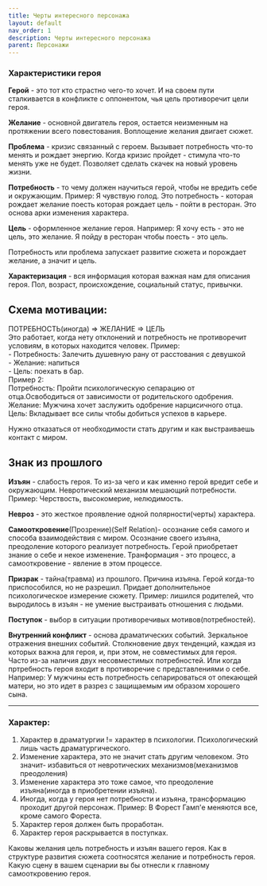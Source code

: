 ```yaml
---
title: Черты интересного персонажа
layout: default
nav_order: 1
description: Черты интересного персонажа
parent: Персонажи
---
```


### Характеристики героя

**Герой** - это тот кто страстно чего-то хочет. И на своем пути сталкивается в конфликте с оппонентом, чья цель противоречит цели героя.

**Желание** - основной двигатель героя, остается неизменным на протяжении всего повестования. Воплощение желания двигает сюжет. 

**Проблема** - кризис связанный с героем. Вызывает потребность что-то менять и рождает энергию. Когда кризис пройдет - стимула что-то менять уже не будет. Позволяет сделать скачек на новый уровень жизни. 

**Потребность** - то чему должен научиться герой, чтобы не вредить себе и окружающим. Пример: Я чувствую голод. Это потребность - которая рождает желание поесть которая рождает цель - пойти в ресторан. Это основа арки изменения характера. 

**Цель** - оформленное желание героя. Например: Я хочу есть - это не цель, это желание. Я пойду в ресторан чтобы поесть - это цель.

Потребность или проблема запускает развитие сюжета и порождает желание, а значит и цель.

**Характеризация** - вся информация которая важная нам для описания героя. Пол, возраст, происхождение, социальный статус, привычки.

## Схема мотивации:

ПОТРЕБНОСТЬ(иногда) => ЖЕЛАНИЕ => ЦЕЛЬ  
Это работает, когда нету отклонений и потребность не противоречит условиям, в которых находится человек. 
Пример:   
	- Потребность: Залечить душевную рану от расстования с девушкой  
	- Желание: напиться  
	- Цель: поехать в бар.  
Пример 2:  
	Потребность: Пройти психологическую сепарацию от отца.Освободиться от зависимости от родительского одобрения.  
	Желание: Мужчина хочет заслужить одобрение нарцисичного отца.  
	Цель: Вкладывает все силы чтобы добиться успехов в карьере.  

Нужно отказаться от необходимости стать другим и как выстраиваешь контакт с миром.  

## Знак из прошлого

**Изъян** - слабость героя. То из-за чего и как именно герой вредит себе и окружающим. Невротический механизм мешающий потребности. Пример: Черствость, высокомерие, нелюдимость.  

**Невроз** -  это жесткое проявление одной полярности(черты) характера. 

**Самооткровение**(Прозрение)(Self Relation)- осознание себя самого и способа взаимодействия с миром. Осознание своего изъяна, преодоление которого реализует потребность. Герой приобретает знание о себе и некое изменение. Транформация - это процесс, а самооткровение - явление в этом процессе.   

**Призрак** - тайна(травма) из прошлого. Причина изъяна.  Герой когда-то приспособился, но не разрешил. Придает дополнительное психологическое измерение сюжету. Пример: лишился родителей, что выродилось в изъян - не умение выстраивать отношения с людьми. 

**Поступок** - выбор в ситуации противоречивых мотивов(потребностей).

**Внутренний конфликт** - основа драматических событий. Зеркальное отражения внешних событий. Столкновение двух тенденций, каждая из которых важна для героя, и, при этом, не совместимых для героя. Часто из-за наличия двух несовместимых потребностей. Или когда пртребность героя входит в противоречие с представлениями о себе. Например: У мужчины есть потребность сепарироваться от опекающей матери, но это идет в разрез с защищаемым им образом хорошего сына. 

---

### Характер:
1) Характер в драматургии != характер в психологии. Психологический лишь часть драматургического.  
2) Изменение характера, это не значит стать другим человеком. Это значит- избавиться от невротических механизмов(механизмов преодоления)  
3) Изменение характера это тоже самое, что преодоление изъяна(иногда в приобретении изъяна).  
4) Иногда, когда у героя нет потребности и изъяна, трансформацию проходит другой персонаж. Пример: В Форест Гамп'е меняются все, кроме самого Фореста.  
5) Характер героя должен быть проработан.  
6) Характер героя раскрывается в поступках.  

Каковы желания цель потребность и изъян вашего героя. Как в структуре развития сюжета соотносятся желание и потребность героя. Какую сцену в вашем сценарии вы бы отнесли к главному самооткровению героя. 

